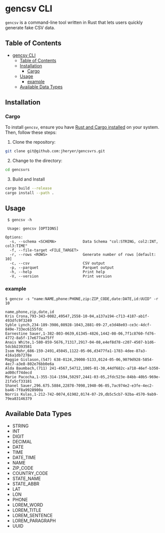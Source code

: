 # gencsv CLI
`gencsv` is a command-line tool written in Rust that lets users quickly generate fake CSV data. 
## Table of Contents

- [gencsv CLI](#gencsv-cli)
  - [Table of Contents](#table-of-contents)
  - [Installation](#installation)
    - [Cargo](#cargo)
  - [Usage](#usage)
    - [example](#example)
  - [Available Data Types](#available-data-types)



## Installation


### Cargo

To install `gencsv`, ensure you have [Rust and Cargo installed](https://www.rust-lang.org/tools/install) on your system. Then, follow these steps:

1. Clone the repository:

```sh
git clone git@github.com:jheryer/gencsvrs.git
```

2. Change to the  directory:
```sh
cd gencsvrs
```
3. Build and Install
```sh
cargo build --release
cargo install --path .
```

## Usage
```
 $ gencsv -h

 Usage: gencsv [OPTIONS]

Options:
  -s, --schema <SCHEMA>            Data Schema "col:STRING, col2:INT, col3:TIME"
  -f, --file-target <FILE_TARGET>  
  -r, --rows <ROWS>                Generate number of rows [default: 10]
  -c, --csv                        CSV output
  -p, --parquet                    Parquet output
  -h, --help                       Print help
  -V, --version                    Print version
```

### example
```
$ gencsv -s "name:NAME,phone:PHONE,zip:ZIP_CODE,date:DATE,id:UUID" -r 10

name,phone,zip,date,id
Kris Crona,793-343-0082,49547,2558-10-04,a137a194-c713-4187-ab1f-493dfc9f3249
Syble Lynch,234-189-3986,08928-1043,2881-09-27,e3d48e03-ce3c-4dcf-849e-733ec6155fdc
Earnestine Sauer,1-382-803-0639,61345-4826,1442-08-06,7f1c8760-fd76-4772-8a5f-17e677aa75ff
Anais White,1-580-859-5676,71317,2917-04-08,e4ef8d78-c207-4507-b1d6-5dcbb2393581
Isom Mohr,686-159-2491,45045,1122-05-06,d3477fa1-1783-4dee-87a3-416a1db7278e
Maggie Gislason,(547) 638-0124,29008-5133,0124-05-06,9079d928-5854-4ec7-a3e8-802e76bb0e6a
Alda Baumbach,(711) 241-4567,54712,1005-01-30,44df682c-a718-46ef-b350-ad00cf74decd
Marie Pacocha,1-355-314-1594,50297,2441-03-05,2fdc523e-84bb-40b5-969e-21fa5cf33181
Shanel Sauer,296.675.5884,22878-7098,1940-06-05,7ac974e2-e3fe-4ec2-ba46-7f8a9928900a
Norris Kulas,1-212-742-0074,61902,0174-07-29,db5c5cb7-92ba-4570-9ab9-79ea83146379
```

## Available Data Types

* STRING
* INT
* DIGIT
* DECIMAL
* DATE
* TIME
* DATE_TIME
* NAME
* ZIP_CODE
* COUNTRY_CODE
* STATE_NAME
* STATE_ABBR
* LAT
* LON
* PHONE
* LOREM_WORD
* LOREM_TITLE
* LOREM_SENTENCE
* LOREM_PARAGRAPH
* UUID

